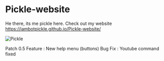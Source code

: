 # Pickle-website
He there, its me pickle here. Check out my website
https://iambotpickle.github.io/Pickle-website/

![Pickle](https://images-ext-1.discordapp.net/external/-4UxpFMoAToJFi6Csdw5TxFdkAxEDi0cE-TSAH8jnhM/%3Fsize%3D1024/https/cdn.discordapp.com/avatars/931521901979926637/e4f2a6dac476d1ce0500444ed05e8ba4?width=606&height=606)






Patch 0.5
Feature : New help menu (buttons)
Bug Fix : Youtube command fixed
